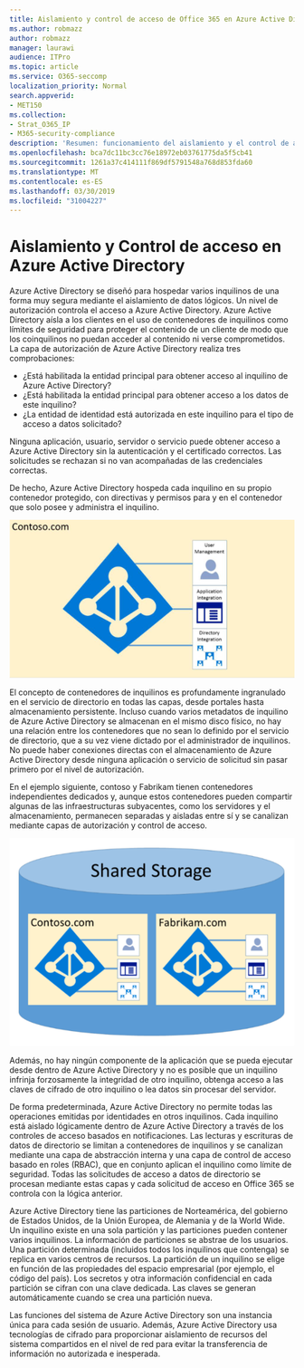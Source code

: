 ```yaml
---
title: Aislamiento y control de acceso de Office 365 en Azure Active Directory
ms.author: robmazz
author: robmazz
manager: laurawi
audience: ITPro
ms.topic: article
ms.service: O365-seccomp
localization_priority: Normal
search.appverid:
- MET150
ms.collection:
- Strat_O365_IP
- M365-security-compliance
description: 'Resumen: funcionamiento del aislamiento y el control de acceso dentro de Azure Active Directory.'
ms.openlocfilehash: bca7dc11bc3cc76e18972eb03761775da5f5cb41
ms.sourcegitcommit: 1261a37c414111f869df5791548a768d853fda60
ms.translationtype: MT
ms.contentlocale: es-ES
ms.lasthandoff: 03/30/2019
ms.locfileid: "31004227"
---
```

# <a name="isolation-and-access-control-in-azure-active-directory"></a>Aislamiento y Control de acceso en Azure Active Directory

Azure Active Directory se diseñó para hospedar varios inquilinos de una forma muy segura mediante el aislamiento de datos lógicos. Un nivel de autorización controla el acceso a Azure Active Directory. Azure Active Directory aísla a los clientes en el uso de contenedores de inquilinos como límites de seguridad para proteger el contenido de un cliente de modo que los coinquilinos no puedan acceder al contenido ni verse comprometidos. La capa de autorización de Azure Active Directory realiza tres comprobaciones:
- ¿Está habilitada la entidad principal para obtener acceso al inquilino de Azure Active Directory?
- ¿Está habilitada la entidad principal para obtener acceso a los datos de este inquilino?
- ¿La entidad de identidad está autorizada en este inquilino para el tipo de acceso a datos solicitado?

Ninguna aplicación, usuario, servidor o servicio puede obtener acceso a Azure Active Directory sin la autenticación y el certificado correctos. Las solicitudes se rechazan si no van acompañadas de las credenciales correctas.

De hecho, Azure Active Directory hospeda cada inquilino en su propio contenedor protegido, con directivas y permisos para y en el contenedor que solo posee y administra el inquilino.
 
![Azure Container](media/office-365-isolation-azure-container.png)

El concepto de contenedores de inquilinos es profundamente ingranulado en el servicio de directorio en todas las capas, desde portales hasta almacenamiento persistente. Incluso cuando varios metadatos de inquilino de Azure Active Directory se almacenan en el mismo disco físico, no hay una relación entre los contenedores que no sean lo definido por el servicio de directorio, que a su vez viene dictado por el administrador de inquilinos. No puede haber conexiones directas con el almacenamiento de Azure Active Directory desde ninguna aplicación o servicio de solicitud sin pasar primero por el nivel de autorización.

En el ejemplo siguiente, contoso y Fabrikam tienen contenedores independientes dedicados y, aunque estos contenedores pueden compartir algunas de las infraestructuras subyacentes, como los servidores y el almacenamiento, permanecen separadas y aisladas entre sí y se canalizan mediante capas de autorización y control de acceso.
 
![Contenedores dedicados de Azure](media/office-365-isolation-azure-dedicated-containers.png)

Además, no hay ningún componente de la aplicación que se pueda ejecutar desde dentro de Azure Active Directory y no es posible que un inquilino infrinja forzosamente la integridad de otro inquilino, obtenga acceso a las claves de cifrado de otro inquilino o lea datos sin procesar del servidor.

De forma predeterminada, Azure Active Directory no permite todas las operaciones emitidas por identidades en otros inquilinos. Cada inquilino está aislado lógicamente dentro de Azure Active Directory a través de los controles de acceso basados en notificaciones. Las lecturas y escrituras de datos de directorio se limitan a contenedores de inquilinos y se canalizan mediante una capa de abstracción interna y una capa de control de acceso basado en roles (RBAC), que en conjunto aplican el inquilino como límite de seguridad. Todas las solicitudes de acceso a datos de directorio se procesan mediante estas capas y cada solicitud de acceso en Office 365 se controla con la lógica anterior.

Azure Active Directory tiene las particiones de Norteamérica, del gobierno de Estados Unidos, de la Unión Europea, de Alemania y de la World Wide. Un inquilino existe en una sola partición y las particiones pueden contener varios inquilinos. La información de particiones se abstrae de los usuarios. Una partición determinada (incluidos todos los inquilinos que contenga) se replica en varios centros de recursos. La partición de un inquilino se elige en función de las propiedades del espacio empresarial (por ejemplo, el código del país). Los secretos y otra información confidencial en cada partición se cifran con una clave dedicada. Las claves se generan automáticamente cuando se crea una partición nueva.

Las funciones del sistema de Azure Active Directory son una instancia única para cada sesión de usuario. Además, Azure Active Directory usa tecnologías de cifrado para proporcionar aislamiento de recursos del sistema compartidos en el nivel de red para evitar la transferencia de información no autorizada e inesperada.
